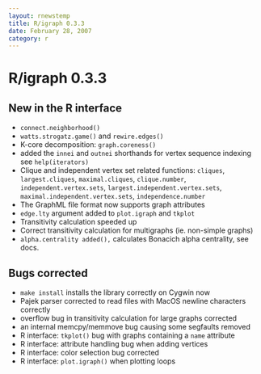 ```yaml
---
layout: rnewstemp
title: R/igraph 0.3.3
date: February 28, 2007
category: r
---
```


R/igraph 0.3.3
==============

New in the R interface
----------------------

* `connect.neighborhood()`
* `watts.strogatz.game()` and `rewire.edges()`
* K-core decomposition: `graph.coreness()`
* added the `innei` and `outnei` shorthands for vertex sequence indexing
  see `help(iterators)`
* Clique and independent vertex set related functions:
  `cliques`, `largest.cliques`, `maximal.cliques`, `clique.number`,
  `independent.vertex.sets`, `largest.independent.vertex.sets`,
  `maximal.independent.vertex.sets`, `independence.number`
* The GraphML file format now supports graph attributes
* `edge.lty` argument added to `plot.igraph` and `tkplot`
* Transitivity calculation speeded up
* Correct transitivity calculation for multigraphs (ie. non-simple graphs)
* `alpha.centrality added(),` calculates Bonacich alpha centrality, see docs.

<!--more-->

Bugs corrected
--------------

* `make install` installs the library correctly on Cygwin now
* Pajek parser corrected to read files with MacOS newline characters correctly
* overflow bug in transitivity calculation for large graphs corrected
* an internal memcpy/memmove bug causing some segfaults removed
* R interface: `tkplot()` bug with graphs containing a `name` attribute
* R interface: attribute handling bug when adding vertices
* R interface: color selection bug corrected
* R interface: `plot.igraph()` when plotting loops
